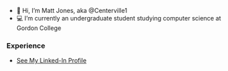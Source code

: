 - 👋 Hi, I’m Matt Jones, aka @Centerville1
- 💻 I’m currently an undergraduate student studying computer science at Gordon College

### Experience

- [See My Linked-In Profile](https://www.linkedin.com/in/matt-jones-a7b389292/)


<!---
Centerville1/Centerville1 is a ✨ special ✨ repository because its `README.md` (this file) appears on your GitHub profile.
You can click the Preview link to take a look at your changes.
--->
